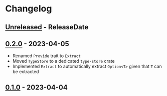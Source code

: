 # Changelog

<!-- next-header -->

## [Unreleased] - ReleaseDate

## [0.2.0] - 2023-04-05

- Renamed `Provide` trait to `Extract`
- Moved `TypeStore` to a dedicated `type-store` crate
- Implemented `Extract` to automatically extract `Option<T>` given that `T` can be extracted

## [0.1.0] - 2023-04-04

<!-- next-url -->

[unreleased]: https://github.com/mrvillage/extractors/compare/v0.2.0...HEAD

[0.2.0]: https://github.com/mrvillage/extractors/compare/v0.1.0...v0.2.0
[0.1.0]: https://github.com/mrvillage/extractors/compare/v0.1.0...v0.1.0
